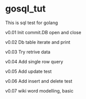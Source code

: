# gosql_tut
This is sql test for golang

v0.01 Init commit.DB open and close

v0.02 Db table iterate and print

v0.03 Try retrive data

v0.04 Add single row query

v0.05 Add update test

v0.06 Add insert and delete test

v0.07 wiki word modelling, basic
